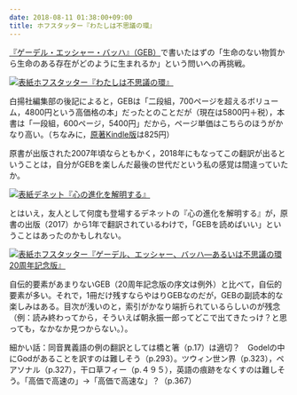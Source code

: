 ```yaml
---
date: 2018-08-11 01:38:00+09:00
title: ホフスタッター『わたしは不思議の環』
---
```


[『ゲーデル・エッシャー・バッハ』（GEB）](https://www.amazon.co.jp/exec/obidos/asin/4826900252/inquisitor-22/)で書いたはずの「生命のない物質から生命のある存在がどのように生まれるか」という問いへの再挑戦。

[![表紙](https://images-fe.ssl-images-amazon.com/images/P/482690200X.09.jpg)](https://www.amazon.co.jp/exec/obidos/asin/482690200X/inquisitor-22/)[ホフスタッター『わたしは不思議の環』](https://www.amazon.co.jp/exec/obidos/asin/482690200X/inquisitor-22/)

白揚社編集部の後記によると，GEBは「二段組，700ページを超えるボリューム，4800円という高価格の本」だったとのことだが（現在は5800円＋税），本書は「一段組，600ページ，5400円」だから，ページ単価はこちらのほうがかなり高い。（ちなみに，[原著Kindle版](https://www.amazon.co.jp/exec/obidos/asin/B06XCD1C29/inquisitor-22/)は825円）

原書が出版された2007年頃ならともかく，2018年にもなってこの翻訳が出るということは，自分がGEBを楽しんだ最後の世代だという私の感覚は間違っていたか。

[![表紙](https://images-fe.ssl-images-amazon.com/images/P/4791770757.09.jpg)](https://www.amazon.co.jp/exec/obidos/asin/4791770757/inquisitor-22/)[デネット『心の進化を解明する』](https://www.amazon.co.jp/exec/obidos/asin/4791770757/inquisitor-22/)

とはいえ，友人として何度も登場するデネットの『心の進化を解明する』が，原書の出版（2017）から1年で翻訳されているわけで，「GEBを読めばいい」ということはあったのかもしれない。

[![表紙](https://images-fe.ssl-images-amazon.com/images/P/4826901259.09.jpg)](https://www.amazon.co.jp/exec/obidos/asin/4826901259/inquisitor-22/)[ホフスタッター『ゲーデル、エッシャー、バッハ―あるいは不思議の環 20周年記念版』](https://www.amazon.co.jp/exec/obidos/asin/4826901259/inquisitor-22/)

自伝的要素があまりないGEB（20周年記念版の序文は例外）と比べて，自伝的要素が多い。それで，1冊だけ残すならやはりGEBなのだが，GEBの副読本的な楽しみはある。目次が浅いのと，索引がかなり端折られているらしいのが残念（例：読み終わってから，そういえば朝永振一郎ってどこで出てきたっけ？と思っても，なかなか見つからない。）。

細かい話：同音異義語の例の翻訳としては橋と箸（p.17）は適切？　Godelの中にGodがあることを訳すのは難しそう（p.293）。ツウィン世ン界（p.323），ペアソナル（p.327），干ロ草フィー（p.４９５），英語の痕跡をなくすのは難しそう。「高価で高速の」→「高価で高速な」？（p.367）
